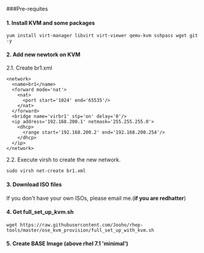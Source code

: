 ###Pre-requites

#### 1. Install KVM and some packages
  	
~~~
yum install virt-manager libvirt virt-viewer qemu-kvm sshpass wget git -y
~~~
  	
#### 2. Add new newtork on KVM

2.1. Create br1.xml 

~~~
<network>
  <name>br1</name>
  <forward mode='nat'>
    <nat>
      <port start='1024' end='65535'/>
    </nat>
  </forward>
  <bridge name='virbr1' stp='on' delay='0'/>
  <ip address='192.168.200.1' netmask='255.255.255.0'>
    <dhcp>
      <range start='192.168.200.2' end='192.168.200.254'/>
    </dhcp>
  </ip>
</network>
~~~

2.2. Execute virsh to create the new network.

~~~
sudo virsh net-create br1.xml
~~~  	
  	
  	
#### 3. Download ISO files

If you don't have your own ISOs, please email me.(**if you are redhatter**)

#### 4. Get full_set_up_kvm.sh 

~~~
wget https://raw.githubusercontent.com/Jooho/rhep-tools/master/ose_kvm_provision/full_set_up_with_kvm.sh
~~~

#### 5. Create BASE Image (above rhel 7.1 'minimal')


